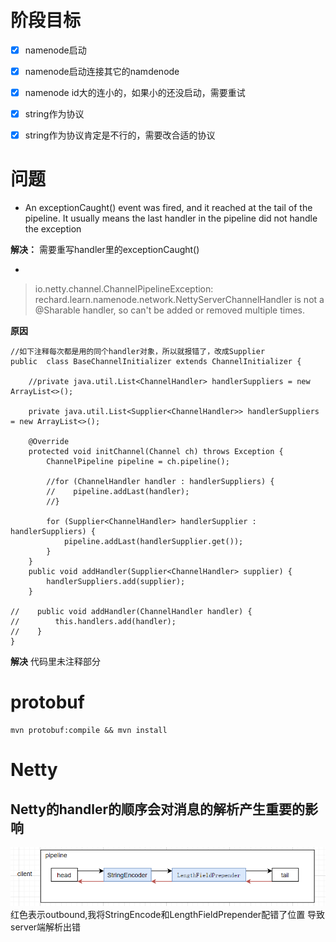 # 阶段目标
- [x] namenode启动 
- [x] namenode启动连接其它的namdenode
- [x] namenode id大的连小的，如果小的还没启动，需要重试
- [x] string作为协议
- [x] string作为协议肯定是不行的，需要改合适的协议



# 问题
-  An exceptionCaught() event was fired, and it reached at the tail of the pipeline. It usually means the last handler in the pipeline did not handle the exception
 
 **解决：** 
需要重写handler里的exceptionCaught()



- 
> io.netty.channel.ChannelPipelineException: rechard.learn.namenode.network.NettyServerChannelHandler is not a @Sharable handler, so can't be added or removed multiple times.

**原因**

```
//如下注释每次都是用的同个handler对象，所以就报错了，改成Supplier
public  class BaseChannelInitializer extends ChannelInitializer {

    //private java.util.List<ChannelHandler> handlerSuppliers = new ArrayList<>();

    private java.util.List<Supplier<ChannelHandler>> handlerSuppliers = new ArrayList<>();

    @Override
    protected void initChannel(Channel ch) throws Exception {
        ChannelPipeline pipeline = ch.pipeline();
        
        //for (ChannelHandler handler : handlerSuppliers) {
        //    pipeline.addLast(handler);
        //}        

        for (Supplier<ChannelHandler> handlerSupplier : handlerSuppliers) {
            pipeline.addLast(handlerSupplier.get());
        }
    }
    public void addHandler(Supplier<ChannelHandler> supplier) {
        handlerSuppliers.add(supplier);
    }

//    public void addHandler(ChannelHandler handler) {
//        this.handlers.add(handler);
//    }
}
```
**解决**
代码里未注释部分

# protobuf

```
mvn protobuf:compile && mvn install
```

# Netty
## Netty的handler的顺序会对消息的解析产生重要的影响

 ![env](doc/error_config_pipeline.png)
红色表示outbound,我将StringEncode和LengthFieldPrepender配错了位置
导致server端解析出错



